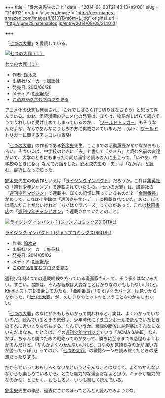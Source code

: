 +++
title = "鈴木央先生のこと"
date = "2014-08-08T21:40:13+09:00"
slug = "214013"
draft = false
og_image = "http://ecx.images-amazon.com/images/I/613YBve6m+L.jpg"
original_url = "http://june29.hatenablog.jp/entry/2014/08/08/214013"

+++

<p>「<a class="keyword" href="http://d.hatena.ne.jp/keyword/%BC%B7%A4%C4%A4%CE%C2%E7%BA%E1">七つの大罪</a>」を愛読している。</p>
<p></p>
<div class="hatena-asin-detail">
<a href="http://www.amazon.co.jp/exec/obidos/ASIN/B00DFXHCXW/cameralady-22/"><img src="http://ecx.images-amazon.com/images/I/613YBve6m%2BL._SL160_.jpg" class="hatena-asin-detail-image" alt="七つの大罪（１）" title="七つの大罪（１）"></a><div class="hatena-asin-detail-info">
<p class="hatena-asin-detail-title"><a href="http://www.amazon.co.jp/exec/obidos/ASIN/B00DFXHCXW/cameralady-22/">七つの大罪（１）</a></p>
<ul>
<li>
<span class="hatena-asin-detail-label">作者:</span> <a class="keyword" href="http://d.hatena.ne.jp/keyword/%CE%EB%CC%DA%B1%FB">鈴木央</a>
</li>
<li>
<span class="hatena-asin-detail-label">出版社/メーカー:</span> <a class="keyword" href="http://d.hatena.ne.jp/keyword/%B9%D6%C3%CC%BC%D2">講談社</a>
</li>
<li>
<span class="hatena-asin-detail-label">発売日:</span> 2013/06/28</li>
<li>
<span class="hatena-asin-detail-label">メディア:</span> <a class="keyword" href="http://d.hatena.ne.jp/keyword/Kindle">Kindle</a>版</li>
<li><a href="http://d.hatena.ne.jp/asin/B00DFXHCXW/cameralady-22" target="_blank">この商品を含むブログを見る</a></li>
</ul>
</div>
<div class="hatena-asin-detail-foot"></div>
</div>
<p>アニメ化の決定も発表され、「これでしばらく打ち切りはなさそう」と思って喜んでいる。おお、愛読漫画のアニメ化の発表は、ぼくは、物語がしばらく続きそうでうれしいと受け止めてしまっているのか… 「<a class="keyword" href="http://d.hatena.ne.jp/keyword/%A5%EF%A1%BC%A5%EB%A5%C9%A5%C8%A5%EA%A5%AC%A1%BC">ワールドトリガー</a>」もそうなんだよな、なんであんなにうしろの方に掲載されているんだ… (以下、<a class="keyword" href="http://d.hatena.ne.jp/keyword/%A5%EF%A1%BC%A5%EB%A5%C9%A5%C8%A5%EA%A5%AC%A1%BC">ワールドトリガー</a>に関するアレコレは省略)</p>
<p>「<a class="keyword" href="http://d.hatena.ne.jp/keyword/%BC%B7%A4%C4%A4%CE%C2%E7%BA%E1">七つの大罪</a>」の作者である<a class="keyword" href="http://d.hatena.ne.jp/keyword/%CE%EB%CC%DA%B1%FB">鈴木央</a>先生、ここまでの活動履歴がなかなかおもしろい。そういえば、中学校のときに「央」と書いて「あきら」と読む名前の友達がいて、大学のときにもまったく同じ漢字と読みの人に出会って、「いやあ、中学校のときにね、」なんてお話をした。<a class="keyword" href="http://d.hatena.ne.jp/keyword/%CE%EB%CC%DA%B1%FB">鈴木央</a>先生の「央」は「なかば」と読む。最近になって知った。</p>
<p><a class="keyword" href="http://d.hatena.ne.jp/keyword/%CE%EB%CC%DA%B1%FB">鈴木央</a>先生の代表作といえば「<a class="keyword" href="http://d.hatena.ne.jp/keyword/%A5%E9%A5%A4%A5%B8%A5%F3%A5%B0%A5%A4%A5%F3%A5%D1%A5%AF%A5%C8">ライジングインパクト</a>」だろうか。これは<a class="keyword" href="http://d.hatena.ne.jp/keyword/%BD%B8%B1%D1%BC%D2">集英社</a>の「<a class="keyword" href="http://d.hatena.ne.jp/keyword/%BD%B5%B4%A9%BE%AF%C7%AF%A5%B8%A5%E3%A5%F3%A5%D7">週刊少年ジャンプ</a>」で連載されていたもの。「<a class="keyword" href="http://d.hatena.ne.jp/keyword/%BC%B7%A4%C4%A4%CE%C2%E7%BA%E1">七つの大罪</a>」は、<a class="keyword" href="http://d.hatena.ne.jp/keyword/%B9%D6%C3%CC%BC%D2">講談社</a>の「<a class="keyword" href="http://d.hatena.ne.jp/keyword/%BD%B5%B4%A9%BE%AF%C7%AF%A5%DE%A5%AC%A5%B8%A5%F3">週刊少年マガジン</a>」で連載中。ぼくの記憶に残っているものだと「<a class="keyword" href="http://d.hatena.ne.jp/keyword/%B6%E2%B9%E4%C8%D6%C4%B9">金剛番長</a>」があって、これは<a class="keyword" href="http://d.hatena.ne.jp/keyword/%BE%AE%B3%D8%B4%DB">小学館</a>の「<a class="keyword" href="http://d.hatena.ne.jp/keyword/%BD%B5%B4%A9%BE%AF%C7%AF%A5%B5%A5%F3%A5%C7%A1%BC">週刊少年サンデー</a>」に掲載されていた。あと、ぼくは読んだことがないけれど「ちぐはぐラバーズ」ってのがあって、これは<a class="keyword" href="http://d.hatena.ne.jp/keyword/%BD%A9%C5%C4%BD%F1%C5%B9">秋田書店</a>の「<a class="keyword" href="http://d.hatena.ne.jp/keyword/%BD%B5%B4%A9%BE%AF%C7%AF%A5%C1%A5%E3%A5%F3%A5%D4%A5%AA%A5%F3">週刊少年チャンピオン</a>」で連載されていたとのこと。</p>
<p></p>
<div class="hatena-asin-detail">
<a href="http://www.amazon.co.jp/exec/obidos/ASIN/B00JL9MLJE/cameralady-22/"><img src="http://ecx.images-amazon.com/images/I/61KL7t2PCgL._SL160_.jpg" class="hatena-asin-detail-image" alt="ライジング インパクト 1 (ジャンプコミックスDIGITAL)" title="ライジング インパクト 1 (ジャンプコミックスDIGITAL)"></a><div class="hatena-asin-detail-info">
<p class="hatena-asin-detail-title"><a href="http://www.amazon.co.jp/exec/obidos/ASIN/B00JL9MLJE/cameralady-22/">ライジング インパクト 1 (ジャンプコミックスDIGITAL)</a></p>
<ul>
<li>
<span class="hatena-asin-detail-label">作者:</span> <a class="keyword" href="http://d.hatena.ne.jp/keyword/%CE%EB%CC%DA%B1%FB">鈴木央</a>
</li>
<li>
<span class="hatena-asin-detail-label">出版社/メーカー:</span> <a class="keyword" href="http://d.hatena.ne.jp/keyword/%BD%B8%B1%D1%BC%D2">集英社</a>
</li>
<li>
<span class="hatena-asin-detail-label">発売日:</span> 2014/05/02</li>
<li>
<span class="hatena-asin-detail-label">メディア:</span> <a class="keyword" href="http://d.hatena.ne.jp/keyword/Kindle">Kindle</a>版</li>
<li><a href="http://d.hatena.ne.jp/asin/B00JL9MLJE/cameralady-22" target="_blank">この商品を含むブログを見る</a></li>
</ul>
</div>
<div class="hatena-asin-detail-foot"></div>
</div>
<p>週刊少年誌4つでの連載経験を持っている漫画家さんって、そう多くはないみたい。すごい。実際は、そんな経験は大変なことばかりなのかもしれないけれど。<a class="keyword" href="http://d.hatena.ne.jp/keyword/Kindle">Kindle</a> ストアを検索してみたら、「<a class="keyword" href="http://d.hatena.ne.jp/keyword/%B6%E2%B9%E4%C8%D6%C4%B9">金剛番長</a>」「ちぐはぐラバーズ」は見つからなかった。「<a class="keyword" href="http://d.hatena.ne.jp/keyword/%BC%B7%A4%C4%A4%CE%C2%E7%BA%E1">七つの大罪</a>」が、久しぶりのヒット作ということなのかもしれない。</p>
<p>「<a class="keyword" href="http://d.hatena.ne.jp/keyword/%BC%B7%A4%C4%A4%CE%C2%E7%BA%E1">七つの大罪</a>」のなにがおもしろいかって問われると、実は、よくわかっていないのだ。読んでいるときの気分は、少年時代に<a class="keyword" href="http://d.hatena.ne.jp/keyword/%A5%C9%A5%E9%A5%B4%A5%F3%A5%DC%A1%BC%A5%EB">ドラゴンボール</a>を読んでいたときのそれに近いような気もする。なんていうか、戦闘の勝敗に納得感はそんなにないんだよなぁ。たとえば、今の<a class="keyword" href="http://d.hatena.ne.jp/keyword/%BD%B5%B4%A9%BE%AF%C7%AF%A5%DE%A5%AC%A5%B8%A5%F3">週刊少年マガジン</a>でいう「ACMA:GAME」なんかは、ちゃんと勝つための戦略ってのがあって、勝ちに至るまでの過程もよくわかるんだけど。「なんかよくわかんないけれど、力なのか気持ちなのかが強い方が勝ったっぽい」ってのが、「<a class="keyword" href="http://d.hatena.ne.jp/keyword/%BC%B7%A4%C4%A4%CE%C2%E7%BA%E1">七つの大罪</a>」の戦闘シーンを読み終えたときの感想だったりする。</p>
<p>だからといっておもしろくないかというとそんなことはなくて、よくわかんないながらも楽しめているから、とても魅力的な漫画だなぁと思う。キャラが魅力的なのかな。とにかく、おもしろい。いつも楽しく読んでいる。</p>
<p><a class="keyword" href="http://d.hatena.ne.jp/keyword/%CE%EB%CC%DA%B1%FB">鈴木央</a>先生の作品、過去にさかのぼってどんどん読んでみようかな。</p>